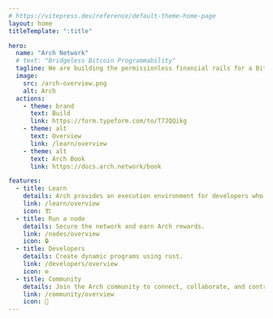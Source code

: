 ```yaml
---
# https://vitepress.dev/reference/default-theme-home-page
layout: home
titleTemplate: ":title"

hero:
  name: "Arch Network"
  # text: "Bridgeless Bitcoin Programmability"
  tagline: We are building the permissionless financial rails for a Bitcoin-denominated world.
  image:
    src: /arch-overview.png
    alt: Arch
  actions:
    - theme: brand
      text: Build
      link: https://form.typeform.com/to/T7JQQikg
    - theme: alt
      text: Overview
      link: /learn/overview
    - theme: alt
      text: Arch Book
      link: https://docs.arch.network/book

features:
  - title: Learn
    details: Arch provides an execution environment for developers who want to extend Bitcoin's functionality further.
    link: /learn/overview
    icon: 🏗️
  - title: Run a node
    details: Secure the network and earn Arch rewards.
    link: /nodes/overview
    icon: 🔒
  - title: Developers
    details: Create dynamic programs using rust.
    link: /developers/overview
    icon: ⚙️
  - title: Community
    details: Join the Arch community to connect, collaborate, and contribute to the future of programmability on Bitcoin.
    link: /community/overview
    icon: 🏰
---
```

